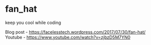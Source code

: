 # fan_hat
keep you cool while coding

Blog post - https://facelesstech.wordpress.com/2017/07/30/fan-hat/
Youtube - https://www.youtube.com/watch?v=zjbzD5M7YN0
